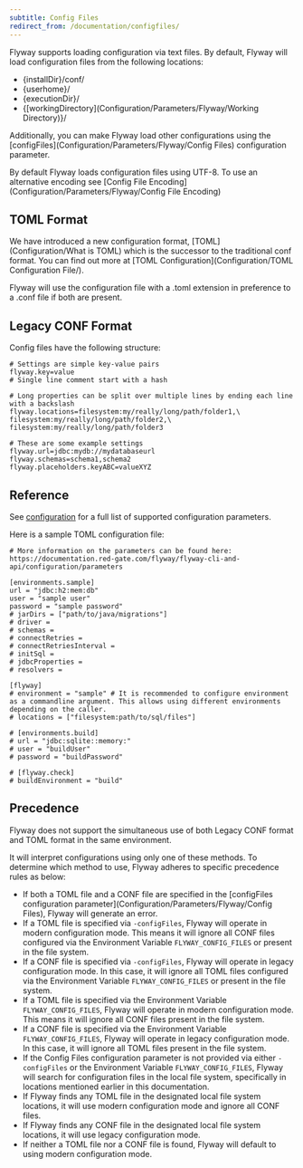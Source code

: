 ```yaml
---
subtitle: Config Files
redirect_from: /documentation/configfiles/
---
```


Flyway supports loading configuration via text files.
By default, Flyway will load configuration files from the following locations:

- {installDir}/conf/
- {userhome}/
- {executionDir}/
- {[workingDirectory](Configuration/Parameters/Flyway/Working Directory)}/


Additionally, you can make Flyway load other configurations using the [configFiles](Configuration/Parameters/Flyway/Config Files) configuration parameter.

By default Flyway loads configuration files using UTF-8. 
To use an alternative encoding see [Config File Encoding](Configuration/Parameters/Flyway/Config File Encoding)
## TOML Format

We have introduced a new configuration format, [TOML](Configuration/What is TOML) which is the successor to the traditional conf format. You can find out more at [TOML Configuration](Configuration/TOML Configuration File/).

Flyway will use the configuration file with a .toml extension in preference to a .conf file if both are present.

## Legacy CONF Format 

Config files have the following structure:

```properties
# Settings are simple key-value pairs
flyway.key=value
# Single line comment start with a hash

# Long properties can be split over multiple lines by ending each line with a backslash
flyway.locations=filesystem:my/really/long/path/folder1,\
filesystem:my/really/long/path/folder2,\
filesystem:my/really/long/path/folder3

# These are some example settings
flyway.url=jdbc:mydb://mydatabaseurl
flyway.schemas=schema1,schema2
flyway.placeholders.keyABC=valueXYZ
```

## Reference

See [configuration](Configuration/parameters) for a full list of supported configuration parameters.

Here is a sample TOML configuration file:

```properties
# More information on the parameters can be found here: https://documentation.red-gate.com/flyway/flyway-cli-and-api/configuration/parameters

[environments.sample]
url = "jdbc:h2:mem:db"
user = "sample user"
password = "sample password"
# jarDirs = ["path/to/java/migrations"]
# driver =
# schemas =
# connectRetries =
# connectRetriesInterval =
# initSql =
# jdbcProperties =
# resolvers =

[flyway]
# environment = "sample" # It is recommended to configure environment as a commandline argument. This allows using different environments depending on the caller.
# locations = ["filesystem:path/to/sql/files"]

# [environments.build]
# url = "jdbc:sqlite::memory:"
# user = "buildUser"
# password = "buildPassword"

# [flyway.check]
# buildEnvironment = "build"
```

## Precedence

Flyway does not support the simultaneous use of both Legacy CONF format and TOML format in the same environment. 

It will interpret configurations using only one of these methods. To determine which method to use, Flyway adheres to specific precedence rules as below:

- If both a TOML file and a CONF file are specified in the [configFiles configuration parameter](Configuration/Parameters/Flyway/Config Files), Flyway will generate an error.
- If a TOML file is specified via `-configFiles`, Flyway will operate in modern configuration mode. This means it will ignore all CONF files configured via the Environment Variable `FLYWAY_CONFIG_FILES` or present in the file system.
- If a CONF file is specified via `-configFiles`, Flyway will operate in legacy configuration mode. In this case, it will ignore all TOML files configured via the Environment Variable `FLYWAY_CONFIG_FILES` or present in the file system.
- If a TOML file is specified via the Environment Variable `FLYWAY_CONFIG_FILES`, Flyway will operate in modern configuration mode. This means it will ignore all CONF files present in the file system.
- If a CONF file is specified via the Environment Variable `FLYWAY_CONFIG_FILES`, Flyway will operate in legacy configuration mode. In this case, it will ignore all TOML files present in the file system.
- If the Config Files configuration parameter is not provided via either `-configFiles` or the Environment Variable `FLYWAY_CONFIG_FILES`, Flyway will search for configuration files in the local file system, specifically in locations mentioned earlier in this documentation.
- If Flyway finds any TOML file in the designated local file system locations, it will use modern configuration mode and ignore all CONF files.
- If Flyway finds any CONF file in the designated local file system locations, it will use legacy configuration mode.
- If neither a TOML file nor a CONF file is found, Flyway will default to using modern configuration mode.
